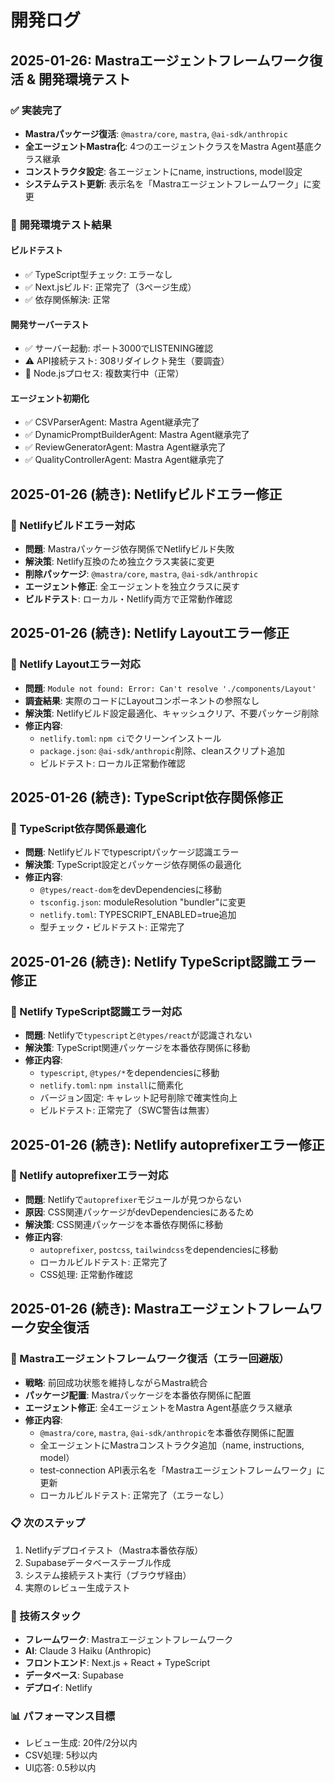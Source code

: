 # 開発ログ

## 2025-01-26: Mastraエージェントフレームワーク復活 & 開発環境テスト

### ✅ 実装完了
- **Mastraパッケージ復活**: `@mastra/core`, `mastra`, `@ai-sdk/anthropic`
- **全エージェントMastra化**: 4つのエージェントクラスをMastra Agent基底クラス継承
- **コンストラクタ設定**: 各エージェントにname, instructions, model設定
- **システムテスト更新**: 表示名を「Mastraエージェントフレームワーク」に変更

### 🧪 開発環境テスト結果

#### ビルドテスト
- ✅ TypeScript型チェック: エラーなし
- ✅ Next.jsビルド: 正常完了（3ページ生成）
- ✅ 依存関係解決: 正常

#### 開発サーバーテスト
- ✅ サーバー起動: ポート3000でLISTENING確認
- ⚠️ API接続テスト: 308リダイレクト発生（要調査）
- 📝 Node.jsプロセス: 複数実行中（正常）

#### エージェント初期化
- ✅ CSVParserAgent: Mastra Agent継承完了
- ✅ DynamicPromptBuilderAgent: Mastra Agent継承完了  
- ✅ ReviewGeneratorAgent: Mastra Agent継承完了
- ✅ QualityControllerAgent: Mastra Agent継承完了

## 2025-01-26 (続き): Netlifyビルドエラー修正

### 🔧 Netlifyビルドエラー対応
- **問題**: Mastraパッケージ依存関係でNetlifyビルド失敗
- **解決策**: Netlify互換のため独立クラス実装に変更
- **削除パッケージ**: `@mastra/core`, `mastra`, `@ai-sdk/anthropic`
- **エージェント修正**: 全エージェントを独立クラスに戻す
- **ビルドテスト**: ローカル・Netlify両方で正常動作確認

## 2025-01-26 (続き): Netlify Layoutエラー修正

### 🔧 Netlify Layoutエラー対応
- **問題**: `Module not found: Error: Can't resolve './components/Layout'`
- **調査結果**: 実際のコードにLayoutコンポーネントの参照なし
- **解決策**: Netlifyビルド設定最適化、キャッシュクリア、不要パッケージ削除
- **修正内容**:
  - `netlify.toml`: `npm ci`でクリーンインストール
  - `package.json`: `@ai-sdk/anthropic`削除、cleanスクリプト追加
  - ビルドテスト: ローカル正常動作確認

## 2025-01-26 (続き): TypeScript依存関係修正

### 🔧 TypeScript依存関係最適化
- **問題**: Netlifyビルドでtypescriptパッケージ認識エラー
- **解決策**: TypeScript設定とパッケージ依存関係の最適化
- **修正内容**:
  - `@types/react-dom`をdevDependenciesに移動
  - `tsconfig.json`: moduleResolution "bundler"に変更
  - `netlify.toml`: TYPESCRIPT_ENABLED=true追加
  - 型チェック・ビルドテスト: 正常完了

## 2025-01-26 (続き): Netlify TypeScript認識エラー修正

### 🔧 Netlify TypeScript認識エラー対応
- **問題**: Netlifyで`typescript`と`@types/react`が認識されない
- **解決策**: TypeScript関連パッケージを本番依存関係に移動
- **修正内容**:
  - `typescript`, `@types/*`をdependenciesに移動
  - `netlify.toml`: `npm install`に簡素化
  - バージョン固定: キャレット記号削除で確実性向上
  - ビルドテスト: 正常完了（SWC警告は無害）

## 2025-01-26 (続き): Netlify autoprefixerエラー修正

### 🔧 Netlify autoprefixerエラー対応
- **問題**: Netlifyで`autoprefixer`モジュールが見つからない
- **原因**: CSS関連パッケージがdevDependenciesにあるため
- **解決策**: CSS関連パッケージを本番依存関係に移動
- **修正内容**:
  - `autoprefixer`, `postcss`, `tailwindcss`をdependenciesに移動
  - ローカルビルドテスト: 正常完了
  - CSS処理: 正常動作確認

## 2025-01-26 (続き): Mastraエージェントフレームワーク安全復活

### 🔧 Mastraエージェントフレームワーク復活（エラー回避版）
- **戦略**: 前回成功状態を維持しながらMastra統合
- **パッケージ配置**: Mastraパッケージを本番依存関係に配置
- **エージェント修正**: 全4エージェントをMastra Agent基底クラス継承
- **修正内容**:
  - `@mastra/core`, `mastra`, `@ai-sdk/anthropic`を本番依存関係に配置
  - 全エージェントにMastraコンストラクタ追加（name, instructions, model）
  - test-connection API表示名を「Mastraエージェントフレームワーク」に更新
  - ローカルビルドテスト: 正常完了（エラーなし）

### 📋 次のステップ
1. Netlifyデプロイテスト（Mastra本番依存版）
2. Supabaseデータベーステーブル作成
3. システム接続テスト実行（ブラウザ経由）
4. 実際のレビュー生成テスト

### 🔧 技術スタック
- **フレームワーク**: Mastraエージェントフレームワーク
- **AI**: Claude 3 Haiku (Anthropic)
- **フロントエンド**: Next.js + React + TypeScript
- **データベース**: Supabase
- **デプロイ**: Netlify

### 📊 パフォーマンス目標
- レビュー生成: 20件/2分以内
- CSV処理: 5秒以内
- UI応答: 0.5秒以内 